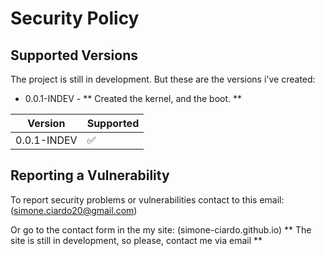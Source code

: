 # Security Policy

## Supported Versions

The project is still in development. But these are the versions i've created:
* 0.0.1-INDEV - ** Created the kernel, and the boot. **

| Version     | Supported          |
| ----------- | ------------------ |
| 0.0.1-INDEV | :white_check_mark: |

## Reporting a Vulnerability

To report security problems or vulnerabilities contact to this email:
(simone.ciardo20@gmail.com)

Or go to the contact form in the my site:
(simone-ciardo.github.io) ** The site is still in development, so please, contact me via email **
